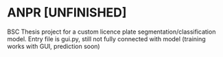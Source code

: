 # ANPR [UNFINISHED]
BSC Thesis project for a custom licence plate segmentation/classification model.
Entry file is gui.py, still not fully connected with model (training works with GUI, prediction soon)
